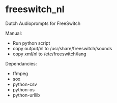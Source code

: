 # freeswitch_nl
Dutch Audioprompts for FreeSwitch

Manual:
- Run python script
- copy output/nl to /usr/share/freeswitch/sounds
- copy xml/nl to /etc/freeswitch/lang

Dependancies:
- ffmpeg
- sox
- python-csv
- python-os
- python-urllib
